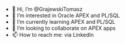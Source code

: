 - 👋 Hi, I’m @GrajewskiTomasz
- 👀 I’m interested in Oracle APEX and PL/SQL
- 🌱 I’m currently learning APEX and PL/SQL
- 💞️ I’m looking to collaborate on APEX apps
- 📫 How to reach me: via LinkedIn

<!---
GrajewskiTomasz/GrajewskiTomasz is a ✨ special ✨ repository because its `README.md` (this file) appears on your GitHub profile.
You can click the Preview link to take a look at your changes.
--->
